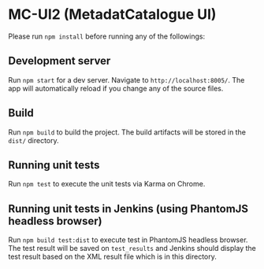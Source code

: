 # MC-UI2 (MetadatCatalogue UI)

Please run `npm install` before running any of the followings:


## Development server

Run `npm start` for a dev server. 
Navigate to `http://localhost:8005/`. The app will automatically reload if you change any of the source files.


## Build

Run `npm build` to build the project. The build artifacts will be stored in the `dist/` directory.


## Running unit tests

Run `npm test` to execute the unit tests via Karma on Chrome.


## Running unit tests in Jenkins (using PhantomJS headless browser)

Run `npm build test:dist` to execute test in PhantomJS headless browser.
The test result will be saved on `test_results` and Jenkins should display the test result based on the XML result file which is in this directory.

